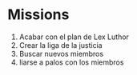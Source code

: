 # Missions

1. Acabar con el plan de Lex Luthor
2. Crear la liga de la justicia
3. Buscar nuevos miembros
4. liarse a palos con los miembros
